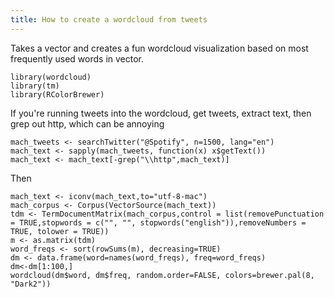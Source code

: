 ```yaml
---
title: How to create a wordcloud from tweets
---
```


Takes a vector and creates a fun wordcloud visualization based on most frequently used words in vector.

	library(wordcloud)
	library(tm)
	library(RColorBrewer)

If you're running tweets into the wordcloud, get tweets, extract text, then grep out http, which can be annoying
	
	mach_tweets <- searchTwitter("@Spotify", n=1500, lang="en")
	mach_text <- sapply(mach_tweets, function(x) x$getText())
	mach_text <- mach_text[-grep("\\http",mach_text)]

Then

	mach_text <- iconv(mach_text,to="utf-8-mac")
	mach_corpus <- Corpus(VectorSource(mach_text))
	tdm <- TermDocumentMatrix(mach_corpus,control = list(removePunctuation = TRUE,stopwords = c("", "", stopwords("english")),removeNumbers = TRUE, tolower = TRUE))
	m <- as.matrix(tdm)
	word_freqs <- sort(rowSums(m), decreasing=TRUE) 
	dm <- data.frame(word=names(word_freqs), freq=word_freqs)
	dm<-dm[1:100,]
	wordcloud(dm$word, dm$freq, random.order=FALSE, colors=brewer.pal(8, "Dark2"))